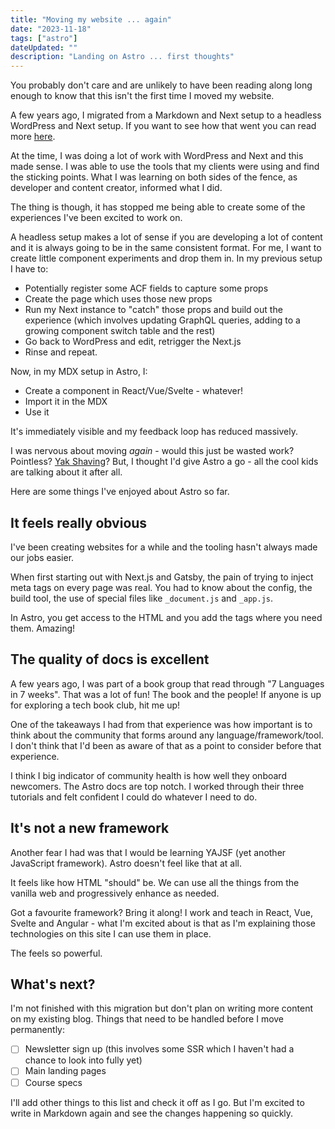 ```yaml
---
title: "Moving my website ... again"
date: "2023-11-18"
tags: ["astro"]
dateUpdated: ""
description: "Landing on Astro ... first thoughts"
---
```


You probably don't care and are unlikely to have been reading along long enough to know that this isn't the first time I moved my website.

A few years ago, I migrated from a Markdown and Next setup to a headless WordPress and Next setup. If you want to see how that went you can read more [here](/posts/from-mdx-to-wordpress).

At the time, I was doing a lot of work with WordPress and Next and this made sense. I was able to use the tools that my clients were using and find the sticking points. What I was learning on both sides of the fence, as developer and content creator, informed what I did.

The thing is though, it has stopped me being able to create some of the experiences I've been excited to work on.

A headless setup makes a lot of sense if you are developing a lot of content and it is always going to be in the same consistent format. For me, I want to create little component experiments and drop them in. In my previous setup I have to:

- Potentially register some ACF fields to capture some props
- Create the page which uses those new props
- Run my Next instance to "catch" those props and build out the experience (which involves updating GraphQL queries, adding to a growing component switch table and the rest)
- Go back to WordPress and edit, retrigger the Next.js 
- Rinse and repeat.

Now, in my MDX setup in Astro, I:

- Create a component in React/Vue/Svelte - whatever!
- Import it in the MDX
- Use it

It's immediately visible and my feedback loop has reduced massively.

I was nervous about moving *again* - would this just be wasted work? Pointless? [Yak Shaving](/posts/yak-shaving)? But, I thought I'd give Astro a go - all the cool kids are talking about it after all.

Here are some things I've enjoyed about Astro so far.

## It feels really obvious

I've been creating websites for a while and the tooling hasn't always made our jobs easier. 

When first starting out with Next.js and Gatsby, the pain of trying to inject meta tags on every page was real. You had to know about the config, the build tool, the use of special files like `_document.js` and `_app.js`. 

In Astro, you get access to the HTML and you add the tags where you need them. Amazing!

## The quality of docs is excellent

A few years ago, I was part of a book group that read through "7 Languages in 7 weeks". That was a lot of fun! The book and the people! If anyone is up for exploring a tech book club, hit me up!

One of the takeaways I had from that experience was how important is to think about the community that forms around any language/framework/tool. I don't think that I'd been as aware of that as a point to consider before that experience.

I think I big indicator of community health is how well they onboard newcomers. The Astro docs are top notch. I worked through their three tutorials and felt confident I could do whatever I need to do.

## It's not a new framework

Another fear I had was that I would be learning YAJSF (yet another JavaScript framework). Astro doesn't feel like that at all. 

It feels like how HTML "should" be. We can use all the things from the vanilla web and progressively enhance as needed. 

Got a favourite framework? Bring it along! I work and teach in React, Vue, Svelte and Angular - what I'm excited about is that as I'm explaining those technologies on this site I can use them in place.

The feels so powerful.

## What's next?

I'm not finished with this migration but don't plan on writing more content on my existing blog. Things that need to be handled before I move permanently:

- [ ] Newsletter sign up (this involves some SSR which I haven't had a chance to look into fully yet)
- [ ] Main landing pages
- [ ] Course specs

I'll add other things to this list and check it off as I go. But I'm excited to write in Markdown again and see the changes happening so quickly. 
